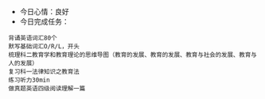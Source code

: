 - 今日心情：良好
- 今日完成任务：
```
背诵英语词汇80个
默写基础词汇O/R/L，开头
梳理科二教育学和教育理论的思维导图（教育的发展、教育的发展、教育与社会的发展、教育与人的发展）
复习科一法律知识之教育法
练习听力30min
做真题英语四级阅读理解一篇

```
